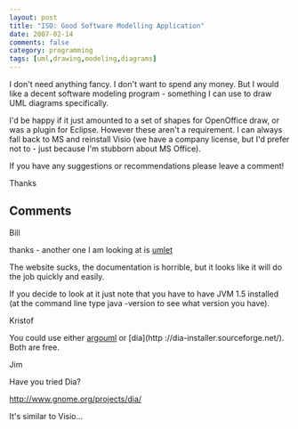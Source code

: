 ```yaml
---
layout: post
title: "ISO: Good Software Modelling Application"
date: 2007-02-14
comments: false
category: programming
tags: [uml,drawing,modeling,diagrams]
---
```

I don't need anything fancy. I don't want to spend any money. But I would like
a decent software modeling program - something I can use to draw UML diagrams
specifically.  

I'd be happy if it just amounted to a set of shapes for OpenOffice draw, or
was a plugin for Eclipse. However these aren't a requirement. I can always
fall back to MS and reinstall Visio (we have a company license, but I'd prefer
not to - just because I'm stubborn about MS Office).  

If you have any suggestions or recommendations please leave a comment!  

Thanks

## Comments

Bill

thanks - another one I am looking at is [umlet](http://www.umlet.com)  

The website sucks, the documentation is horrible, but it looks like it will do
the job quickly and easily.  

If you decide to look at it just note that you have to have JVM 1.5 installed
(at the command line type java -version to see what version you have).

Kristof

You could use either [argouml](http://argouml.tigris.org/) or [dia](http
://dia-installer.sourceforge.net/).  
Both are free.

Jim

Have you tried Dia?  

http://www.gnome.org/projects/dia/  

It's similar to Visio...
